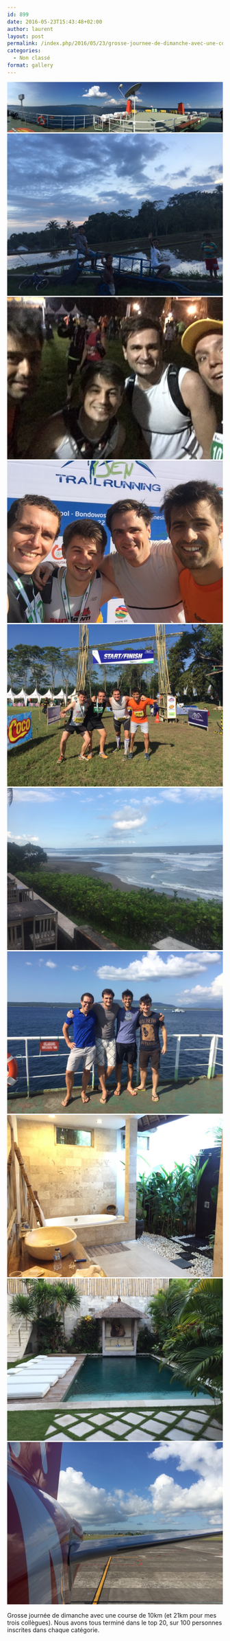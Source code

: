 ```yaml
---
id: 899
date: 2016-05-23T15:43:48+02:00
author: laurent
layout: post
permalink: /index.php/2016/05/23/grosse-journee-de-dimanche-avec-une-course-de-10km/
categories:
  - Non classé
format: gallery
---
```

<img src="/images/2016/05/tumblr_o7mzp8tp8b1uuvt0bo1_1280.jpg" />
<img src="/images/2016/05/tumblr_o7mzp8tp8b1uuvt0bo2_1280.jpg" />
<img src="/images/2016/05/tumblr_o7mzp8tp8b1uuvt0bo3_1280.jpg" />
<img src="/images/2016/05/tumblr_o7mzp8tp8b1uuvt0bo4_1280.jpg" />
<img src="/images/2016/05/tumblr_o7mzp8tp8b1uuvt0bo5_1280.jpg" />
<img src="/images/2016/05/tumblr_o7mzp8tp8b1uuvt0bo6_1280.jpg" />
<img src="/images/2016/05/tumblr_o7mzp8tp8b1uuvt0bo7_1280.jpg" />
<img src="/images/2016/05/tumblr_o7mzp8tp8b1uuvt0bo8_1280.jpg" />
<img src="/images/2016/05/tumblr_o7mzp8tp8b1uuvt0bo9_1280.jpg" />
<img src="/images/2016/05/tumblr_o7mzp8tp8b1uuvt0bo10_1280.jpg" />

Grosse journée de dimanche avec une course de 10km (et 21km pour mes trois collègues). Nous avons tous terminé dans le top 20, sur 100 personnes inscrites dans chaque catégorie.